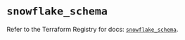 # `snowflake_schema`

Refer to the Terraform Registry for docs: [`snowflake_schema`](https://registry.terraform.io/providers/snowflake-labs/snowflake/0.93.0/docs/resources/schema).
